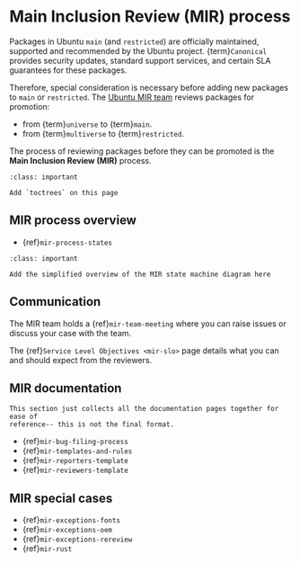 # Main Inclusion Review (MIR) process

Packages in Ubuntu `main` (and `restricted`) are officially
maintained, supported and recommended by the Ubuntu project.
{term}`Canonical` provides security updates, standard support services, and
certain SLA guarantees for these packages.

Therefore, special consideration is necessary before adding new packages
to `main` or `restricted`. The [Ubuntu MIR team](https://launchpad.net/~ubuntu-mir)
reviews packages for promotion:

* from {term}`universe` to {term}`main`.
* from {term}`multiverse` to {term}`restricted`.

The process of reviewing packages before they can be promoted is the
**Main Inclusion Review (MIR)** process.

```{admonition} TODO
:class: important

Add `toctrees` on this page
```


## MIR process overview

* {ref}`mir-process-states`

```{admonition} TODO
:class: important

Add the simplified overview of the MIR state machine diagram here
```

## Communication

The MIR team holds a {ref}`mir-team-meeting` where you can raise issues or
discuss your case with the team.

The {ref}`Service Level Objectives <mir-slo>` page details what you can and
should expect from the reviewers.


## MIR documentation

```{note}
This section just collects all the documentation pages together for ease of
reference-- this is not the final format.
```

* {ref}`mir-bug-filing-process`
* {ref}`mir-templates-and-rules`
* {ref}`mir-reporters-template`
* {ref}`mir-reviewers-template`


## MIR special cases

* {ref}`mir-exceptions-fonts`
* {ref}`mir-exceptions-oem`
* {ref}`mir-exceptions-rereview`
* {ref}`mir-rust`





